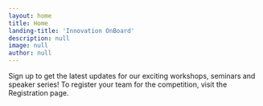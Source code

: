 ```yaml
---
layout: home
title: Home
landing-title: 'Innovation OnBoard'
description: null
image: null
author: null
---
```


Sign up to get the latest updates for our exciting workshops, seminars and speaker series! To register your team for the competition, visit the Registration page.